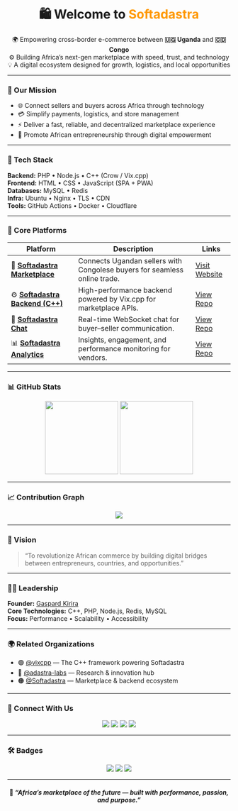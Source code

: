 <h1 align="center">🛍️ Welcome to <span style="color:#FF9900;">Softadastra</span></h1>

<p align="center">
  🌍 Empowering cross-border e-commerce between <strong>🇺🇬 Uganda</strong> and <strong>🇨🇩 Congo</strong><br>
  ⚙️ Building Africa’s next-gen marketplace with speed, trust, and technology<br>
  💡 A digital ecosystem designed for growth, logistics, and local opportunities
</p>

---

### 🚀 Our Mission
- 🌐 Connect sellers and buyers across Africa through technology  
- 💳 Simplify payments, logistics, and store management  
- ⚡ Deliver a fast, reliable, and decentralized marketplace experience  
- 🧭 Promote African entrepreneurship through digital empowerment  

---

### 🧰 Tech Stack
**Backend:** PHP • Node.js • C++ (Crow / Vix.cpp)  
**Frontend:** HTML • CSS • JavaScript (SPA + PWA)  
**Databases:** MySQL • Redis  
**Infra:** Ubuntu • Nginx • TLS • CDN  
**Tools:** GitHub Actions • Docker • Cloudflare  

---

### 🧩 Core Platforms
| Platform | Description | Links |
|-----------|--------------|--------|
| 🛒 **[Softadastra Marketplace](https://softadastra.com)** | Connects Ugandan sellers with Congolese buyers for seamless online trade. | [Visit Website](https://softadastra.com) |
| ⚙️ **[Softadastra Backend (C++)](https://github.com/Softadastra/softadastra-backend-vix)** | High-performance backend powered by Vix.cpp for marketplace APIs. | [View Repo](https://github.com/Softadastra/softadastra-backend-vix) |
| 💬 **[Softadastra Chat](https://github.com/Softadastra/softadastra_chat)** | Real-time WebSocket chat for buyer–seller communication. | [View Repo](https://github.com/Softadastra/softadastra_chat) |
| 📊 **[Softadastra Analytics](https://github.com/Softadastra/softadastra-analytics)** | Insights, engagement, and performance monitoring for vendors. | [View Repo](https://github.com/Softadastra/softadastra-analytics) |

---

### 📊 GitHub Stats

<p align="center">
  <img src="https://github-readme-stats.vercel.app/api?username=Softadastra&show_icons=true&theme=react&hide_border=true&title_color=FF9900&icon_color=155E4E" height="165">
  <img src="https://github-readme-stats.vercel.app/api/top-langs/?username=Softadastra&layout=compact&theme=react&hide_border=true&title_color=FF9900" height="165">
</p>

---

### 📈 Contribution Graph
<p align="center">
  <img src="https://github-readme-activity-graph.vercel.app/graph?username=Softadastra&theme=react-dark&hide_border=true&bg_color=0D1117&color=FF9900&line=155E4E&point=FFFFFF">
</p>

---

### 🧭 Vision
> “To revolutionize African commerce by building digital bridges between entrepreneurs, countries, and opportunities.”

---

### 🧑‍💻 Leadership
**Founder:** [Gaspard Kirira](https://github.com/GaspardKirira)  
**Core Technologies:** C++, PHP, Node.js, Redis, MySQL  
**Focus:** Performance • Scalability • Accessibility  

---

### 🌍 Related Organizations
- 🟢 [@vixcpp](https://github.com/vixcpp) — The C++ framework powering Softadastra  
- 🧠 [@adastra-labs](https://github.com/adastra-labs) — Research & innovation hub  
- 🟠 [@Softadastra](https://github.com/Softadastra) — Marketplace & backend ecosystem  

---

### 💬 Connect With Us
<p align="center">
  <a href="https://x.com/Softadastra"><img src="https://img.shields.io/badge/X%20(Twitter)-@Softadastra-FF9900?style=for-the-badge&logo=x&logoColor=white"></a>
  <a href="https://softadastra.com"><img src="https://img.shields.io/badge/Softadastra-Website-155E4E?style=for-the-badge&logo=firefox-browser&logoColor=white"></a>
  <a href="https://www.linkedin.com/in/soft-adastra-646195377"><img src="https://img.shields.io/badge/LinkedIn-Softadastra-FF9900?style=for-the-badge&logo=linkedin&logoColor=white"></a>
  <a href="https://youtube.com/@Softadastra"><img src="https://img.shields.io/badge/YouTube-Softadastra-FF0000?style=for-the-badge&logo=youtube&logoColor=white"></a>
</p>

---

### 🛠️ Badges
<p align="center">
  <img src="https://img.shields.io/github/followers/Softadastra?style=for-the-badge&logo=github&label=Followers&color=155E4E">
  <img src="https://img.shields.io/github/stars/Softadastra/softadastra-backend-vix?style=for-the-badge&logo=github&label=Stars&color=FF9900">
  <img src="https://img.shields.io/badge/Built%20with-Vix.cpp-155E4E?style=for-the-badge&logo=c%2B%2B&logoColor=white">
</p>

---

<h4 align="center">
🧠 <em>“Africa’s marketplace of the future — built with performance, passion, and purpose.”</em>
</h4>
